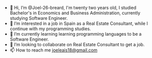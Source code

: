 - 👋 Hi, I’m @Joel-26-breard, I'm twenty two years old, I studied Bachelor's in Economics and Business Administration, currently studying Software Engineer.
- 👀 I’m interested in a job in Spain as a Real Estate Consultant, while I continue with my programming studies.
- 🌱 I’m currently learning learning programming languages to be a Software Engineer.
- 💞️ I’m looking to collaborate on Real Estate Consultant to get a job.
- 📫 How to reach me joeleais18@gmail.com
